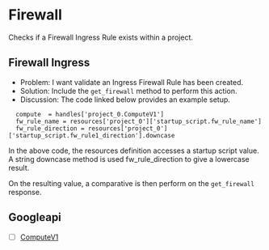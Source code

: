 # Firewall 

Checks if a Firewall Ingress Rule exists within a project.

## Firewall Ingress 

* Problem: I want validate an Ingress Firewall Rule has been created.
* Solution: Include the `get_firewall` method to perform this action.
* Discussion: The code linked below provides an example setup.

```
  compute  = handles['project_0.ComputeV1']
  fw_rule_name = resources['project_0']['startup_script.fw_rule_name']
  fw_rule_direction = resources['project_0']['startup_script.fw_rule1_direction'].downcase
```

In the above code, the resources definition accesses a startup script value.
A string downcase method is used fw_rule_direction to give a lowercase result. 

On the resulting value, a comparative is then perform on the `get_firewall` response. 

## Googleapi 

-[ ] [ComputeV1](https://googleapis.dev/ruby/google-api-client/latest/Google/Apis/ComputeV1.html) 
